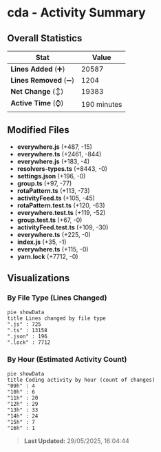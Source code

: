 # cda - Activity Summary 

## Overall Statistics

| Stat                   | Value                                                             |
| ---------------------- | ----------------------------------------------------------------- |
| **Lines Added** (➕)   | 20587                                          |
| **Lines Removed** (➖) | 1204                                        |
| **Net Change** (↕)    | 19383                |
| **Active Time** (⌚)   | 190 minutes |


## Modified Files
- **everywhere.js** (+487, -15)
- **everywhere.ts** (+2461, -844)
- **everywhere.js** (+183, -4)
- **resolvers-types.ts** (+8443, -0)
- **settings.json** (+196, -0)
- **group.ts** (+97, -77)
- **rotaPattern.ts** (+113, -73)
- **activityFeed.ts** (+105, -45)
- **rotaPattern.test.ts** (+120, -63)
- **everywhere.test.ts** (+119, -52)
- **group.test.ts** (+67, -0)
- **activityFeed.test.ts** (+109, -30)
- **everywhere.ts** (+225, -0)
- **index.js** (+35, -1)
- **everywhere.ts** (+115, -0)
- **yarn.lock** (+7712, -0)

## Visualizations

### By File Type (Lines Changed)

```mermaid
pie showData
title Lines changed by file type
".js" : 725
".ts" : 13158
".json" : 196
".lock" : 7712
```

### By Hour (Estimated Activity Count)

```mermaid
pie showData
title Coding activity by hour (count of changes)
"09h" : 4
"10h" : 6
"11h" : 20
"12h" : 29
"13h" : 33
"14h" : 24
"15h" : 7
"16h" : 1
```


> **Last Updated:** 29/05/2025, 16:04:44